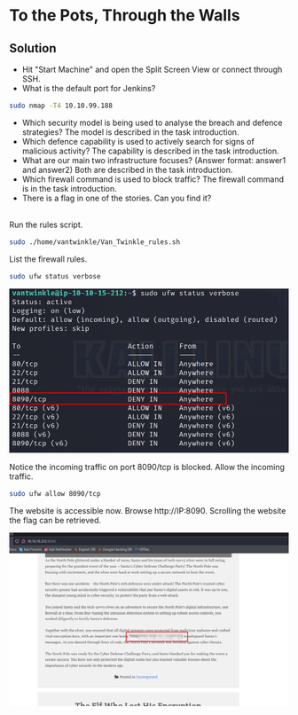 # To the Pots, Through the Walls

## Solution
- Hit "Start Machine" and open the Split Screen View or connect through SSH.
- What is the default port for Jenkins?
```bash
sudo nmap -T4 10.10.99.188 
```
- Which security model is being used to analyse the breach and defence strategies?
The model is described in the task introduction.
- Which defence capability is used to actively search for signs of malicious activity?
The capability is described in the task introduction.
- What are our main two infrastructure focuses? (Answer format: answer1 and answer2)
Both are described in the task introduction.
- Which firewall command is used to block traffic?
The firewall command is in the task introduction.
- There is a flag in one of the stories. Can you find it?
<br/>
Run the rules script.

```bash
sudo ./home/vantwinkle/Van_Twinkle_rules.sh
```
List the firewall rules.
```bash
sudo ufw status verbose
```

![Alt text](image.png)

Notice the incoming traffic on port 8090/tcp is blocked. Allow the incoming traffic.
```bash
sudo ufw allow 8090/tcp
```
The website is accessible now. Browse http://IP:8090. Scrolling the website the flag can be retrieved.

![Alt text](image-1.png)
